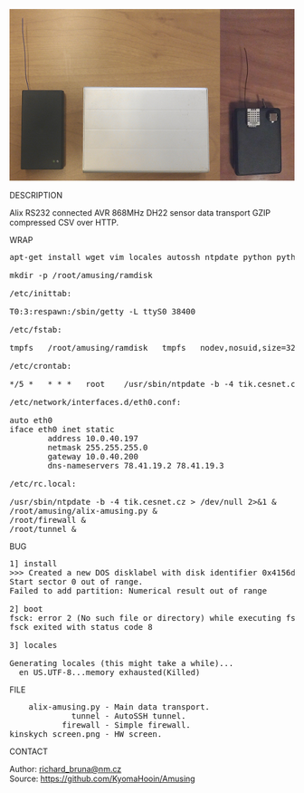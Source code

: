 ![Alix](https://github.com/KyomaHooin/Amusing/raw/master/alix/kinskych/kinskych_screen.png "screenshot")

DESCRIPTION

Alix RS232 connected AVR 868MHz DH22 sensor data transport GZIP compressed CSV over HTTP.

WRAP
<pre>
apt-get install wget vim locales autossh ntpdate python python-serial

mkdir -p /root/amusing/ramdisk

/etc/inittab:

T0:3:respawn:/sbin/getty -L ttyS0 38400

/etc/fstab:

tmpfs	/root/amusing/ramdisk	tmpfs	nodev,nosuid,size=32M	0	0

/etc/crontab:

*/5 *	* * *	root	/usr/sbin/ntpdate -b -4 tik.cesnet.cz > /dev/null 2>&1

/etc/network/interfaces.d/eth0.conf:

auto eth0
iface eth0 inet static
        address 10.0.40.197
        netmask 255.255.255.0
        gateway 10.0.40.200
        dns-nameservers	78.41.19.2 78.41.19.3

/etc/rc.local:

/usr/sbin/ntpdate -b -4 tik.cesnet.cz > /dev/null 2>&1 &
/root/amusing/alix-amusing.py &
/root/firewall &
/root/tunnel &
</pre>
BUG
<pre>
1] install
>>> Created a new DOS disklabel with disk identifier 0x4156d18d.
Start sector 0 out of range.
Failed to add partition: Numerical result out of range

2] boot
fsck: error 2 (No such file or directory) while executing fsck.ext2 for /dev/sda1
fsck exited with status code 8

3] locales

Generating locales (this might take a while)...
  en_US.UTF-8...memory exhausted(Killed)
</pre>
FILE
<pre>
    alix-amusing.py - Main data transport.
             tunnel - AutoSSH tunnel.
           firewall - Simple firewall.
kinskych_screen.png - HW screen.
</pre>

CONTACT

Author: richard_bruna@nm.cz<br>
Source: https://github.com/KyomaHooin/Amusing
